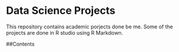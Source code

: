 # Data Science Projects
This repository contains academic porjects done be me.
Some of the projects are done in R studio using R Markdown. 

##Contents



